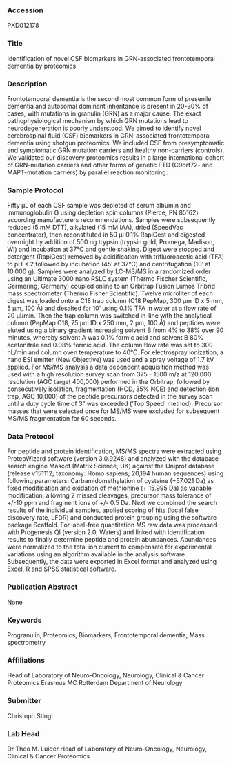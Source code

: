 ### Accession
PXD012178

### Title
Identification of novel CSF biomarkers in GRN-associated frontotemporal dementia by proteomics

### Description
Frontotemporal dementia is the second most common form of presenile dementia and autosomal dominant inheritance is present in 20-30% of cases, with mutations in granulin (GRN) as a major cause. The exact pathophysiological mechanism by which GRN mutations lead to neurodegeneration is poorly understood. We aimed to identify novel cerebrospinal fluid (CSF) biomarkers in GRN-associated frontotemporal dementia using shotgun proteomics. We included CSF from presymptomatic and symptomatic GRN mutation carriers and healthy non-carriers (controls). We validated our discovery proteomics results in a large international cohort of GRN-mutation carriers and other forms of genetic FTD (C9orf72- and MAPT-mutation carriers) by parallel reaction monitoring.

### Sample Protocol
Fifty µL of each CSF sample was depleted of serum albumin and immunoglobulin G using depletion spin columns (Pierce, PN 85162) according manufacturers recommendations.  Samples were subsequently reduced (5 mM DTT), alkylated (15 mM IAA), dried (SpeedVac concentrator), then reconstituted in 50 µl 0.1% RapiGest and digested overnight by addition of 500 ng trypsin (trypsin gold, Promega, Madison, WI) and incubation at 37°C  and gentle shaking. Digest were stopped and detergent (RapiGest) removed by acidification with trifluoroacetic acid (TFA) to pH < 2 followed by incubation (45’ at 37°C) and centrifugation (10’ at 10,000 g). Samples were analyzed by LC-MS/MS in a randomized order using an Ultimate 3000 nano RSLC system (Thermo Fischer Scientific, Germering, Germany) coupled online to an Orbitrap Fusion Lumos Tribrid mass spectrometer (Thermo Fisher Scientific). Twelve microliter of each digest was loaded onto a C18 trap column (C18 PepMap, 300 µm ID x 5 mm, 5 µm, 100 Å) and desalted for 10’ using 0.1% TFA in water at a flow rate of 20 µl/min. Then the trap column was switched in-line with the analytical column (PepMap C18, 75 µm ID x 250 mm, 2 µm, 100 Å) and peptides were eluted using a binary gradient increasing solvent B from 4% to 38% over 90 minutes, whereby solvent A was 0.1% formic acid and solvent B 80% acetonitrile and 0.08% formic acid. The column flow rate was set to 300 nL/min and column oven temperature to 40°C.  For electrospray ionization, a nano ESI emitter (New Objective) was used and a spray voltage of 1.7 kV applied. For MS/MS analysis a data dependent acquisition method was used with a high resolution survey scan from 375 - 1500 m/z at 120,000 resolution (AGC target 400,000) performed in the Orbitrap, followed by consecutively isolation, fragmentation (HCD, 35% NCE) and detection (ion trap, AGC 10,000) of the peptide precursors detected in the survey scan until a duty cycle time of 3” was exceeded (‘Top Speed’ method). Precursor masses that were selected once for MS/MS were excluded for subsequent MS/MS fragmentation for 60 seconds.

### Data Protocol
For peptide and protein identification, MS/MS spectra were extracted using ProteoWizard software (version 3.0.9248) and analyzed with the database search engine Mascot (Matrix Science, UK) against the Uniprot database (release v151112; taxonomy: Homo sapiens; 20,194 human sequences) using following parameters: Carbamidomethylation of cysteine (+57.021 Da) as fixed modification and oxidation of methionine (+ 15.995 Da) as variable modification, allowing 2 missed cleavages, precursor mass tolerance of +/-10 ppm and fragment ions of +/- 0.5 Da. Next we combined the search results of the individual samples, applied scoring of hits (local false discovery rate, LFDR) and conducted protein grouping using the software package Scaffold. For label-free quantitation MS raw data was processed with Progenesis QI (version 2.0, Waters) and linked with identification results to finally determine peptide and protein abundances. Abundances were normalized to the total ion current to compensate for experimental variations using an algorithm available in the analysis software. Subsequently, the data were exported in Excel format and analyzed using Excel, R and SPSS statistical software.

### Publication Abstract
None

### Keywords
Progranulin, Proteomics, Biomarkers, Frontotemporal dementia, Mass spectrometry

### Affiliations
Head of Laboratory of Neuro-Oncology, Neurology, Clinical & Cancer Proteomics
Erasmus MC Rotterdam
Department of Neurology

### Submitter
Christoph Stingl

### Lab Head
Dr Theo M. Luider
Head of Laboratory of Neuro-Oncology, Neurology, Clinical & Cancer Proteomics


